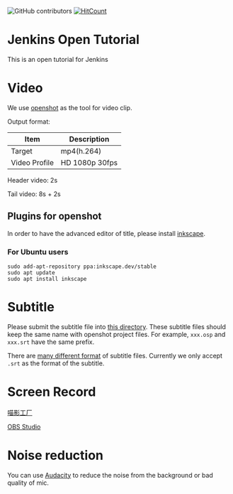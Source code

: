 ![GitHub contributors](https://img.shields.io/github/contributors/jenkins-zh/jenkins-open-tutorial)
[![HitCount](http://hits.dwyl.com/jenkins-zh/jenkins-open-tutorial.svg)](http://hits.dwyl.com/jenkins-zh/jenkins-open-tutorial)

# Jenkins Open Tutorial
This is an open tutorial for Jenkins

# Video
We use [openshot](https://github.com/OpenShot/openshot-qt) as the tool for video clip.

Output format:

| Item | Description |
|---|---|
| Target | mp4(h.264) |
| Video Profile | HD 1080p 30fps |

Header video: 2s

Tail video: 8s + 2s

## Plugins for openshot
In order to have the advanced editor of title, please install [inkscape](https://inkscape.org/).

### For Ubuntu users
```
sudo add-apt-repository ppa:inkscape.dev/stable
sudo apt update
sudo apt install inkscape
```

# Subtitle
Please submit the subtitle file into [this directory](openshot). These subtitle files should keep the same name with openshot project files. For example, `xxx.osp` and `xxx.srt` have the same prefix.

There are [many different format](https://en.wikipedia.org/wiki/Subtitles#Subtitle_formats) of subtitle files. Currently we only accept `.srt` as the format of the subtitle.

# Screen Record
[喵影工厂](https://miao.wondershare.cn/filmora-video-editor-ad.html)

[OBS Studio](https://github.com/obsproject/obs-studio/)

# Noise reduction
You can use [Audacity](https://github.com/audacity/audacity) to reduce the noise from the background or bad quality of mic.
